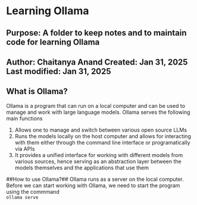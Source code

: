 # Learning Ollama

Purpose: A folder to keep notes and to maintain code for learning  Ollama
---

Author: Chaitanya Anand
Created: Jan 31, 2025
Last modified: Jan 31, 2025
----

## What is Ollama?
Ollama is a program that can run on a local computer and can be used to manage and work with large language models. Ollama serves the following main functions
1. Allows one to manage and switch between various open source LLMs
2. Runs the models locally on the host computer and allows for interacting with them either through the command line interface or programatically via APIs
3. It provides a unified interface for working with different models from various sources, hence serving as an abstraction layer between the models themselves and the applications that use them

##How to use Ollama?##
Ollama runs as a server on the local computer. Before we can start working with Ollama, we need to start the program using the commmand<br>
`ollama serve`
